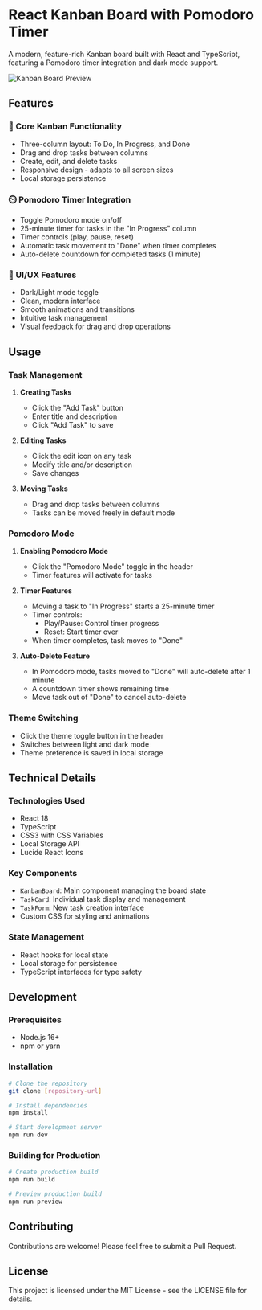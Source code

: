 # React Kanban Board with Pomodoro Timer

A modern, feature-rich Kanban board built with React and TypeScript, featuring a Pomodoro timer integration and dark mode support.

![Kanban Board Preview](https://images.unsplash.com/photo-1611224923853-80b023f02d71?auto=format&fit=crop&q=80&w=1000)

## Features

### 🎯 Core Kanban Functionality
- Three-column layout: To Do, In Progress, and Done
- Drag and drop tasks between columns
- Create, edit, and delete tasks
- Responsive design - adapts to all screen sizes
- Local storage persistence

### ⏲️ Pomodoro Timer Integration
- Toggle Pomodoro mode on/off
- 25-minute timer for tasks in the "In Progress" column
- Timer controls (play, pause, reset)
- Automatic task movement to "Done" when timer completes
- Auto-delete countdown for completed tasks (1 minute)

### 🎨 UI/UX Features
- Dark/Light mode toggle
- Clean, modern interface
- Smooth animations and transitions
- Intuitive task management
- Visual feedback for drag and drop operations

## Usage

### Task Management
1. **Creating Tasks**
   - Click the "Add Task" button
   - Enter title and description
   - Click "Add Task" to save

2. **Editing Tasks**
   - Click the edit icon on any task
   - Modify title and/or description
   - Save changes

3. **Moving Tasks**
   - Drag and drop tasks between columns
   - Tasks can be moved freely in default mode

### Pomodoro Mode
1. **Enabling Pomodoro Mode**
   - Click the "Pomodoro Mode" toggle in the header
   - Timer features will activate for tasks

2. **Timer Features**
   - Moving a task to "In Progress" starts a 25-minute timer
   - Timer controls:
     - Play/Pause: Control timer progress
     - Reset: Start timer over
   - When timer completes, task moves to "Done"

3. **Auto-Delete Feature**
   - In Pomodoro mode, tasks moved to "Done" will auto-delete after 1 minute
   - A countdown timer shows remaining time
   - Move task out of "Done" to cancel auto-delete

### Theme Switching
- Click the theme toggle button in the header
- Switches between light and dark mode
- Theme preference is saved in local storage

## Technical Details

### Technologies Used
- React 18
- TypeScript
- CSS3 with CSS Variables
- Local Storage API
- Lucide React Icons

### Key Components
- `KanbanBoard`: Main component managing the board state
- `TaskCard`: Individual task display and management
- `TaskForm`: New task creation interface
- Custom CSS for styling and animations

### State Management
- React hooks for local state
- Local storage for persistence
- TypeScript interfaces for type safety

## Development

### Prerequisites
- Node.js 16+
- npm or yarn

### Installation
```bash
# Clone the repository
git clone [repository-url]

# Install dependencies
npm install

# Start development server
npm run dev
```

### Building for Production
```bash
# Create production build
npm run build

# Preview production build
npm run preview
```

## Contributing
Contributions are welcome! Please feel free to submit a Pull Request.

## License
This project is licensed under the MIT License - see the LICENSE file for details.
